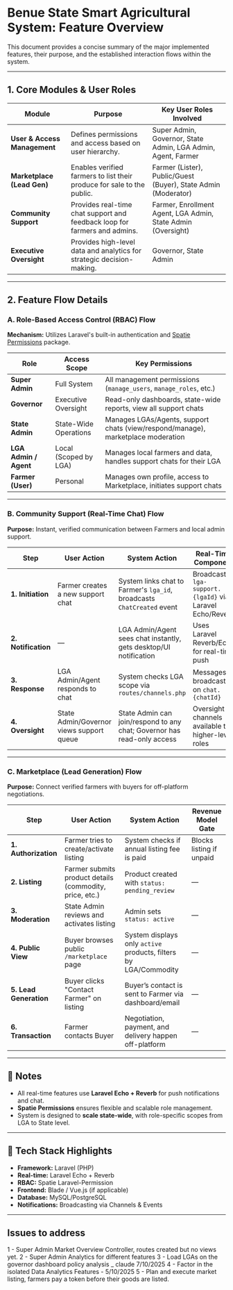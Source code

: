 # Benue State Smart Agricultural System: Feature Overview

This document provides a concise summary of the major implemented features, their purpose, and the established interaction flows within the system.

---

## 1. Core Modules & User Roles

| **Module**              | **Purpose**                                                                 | **Key User Roles Involved**                                          |
|-------------------------|-----------------------------------------------------------------------------|----------------------------------------------------------------------|
| **User & Access Management** | Defines permissions and access based on user hierarchy.                      | Super Admin, Governor, State Admin, LGA Admin, Agent, Farmer         |
| **Marketplace (Lead Gen)**   | Enables verified farmers to list their produce for sale to the public.        | Farmer (Lister), Public/Guest (Buyer), State Admin (Moderator)       |
| **Community Support**        | Provides real-time chat support and feedback loop for farmers and admins.    | Farmer, Enrollment Agent, LGA Admin, State Admin (Oversight)         |
| **Executive Oversight**      | Provides high-level data and analytics for strategic decision-making.        | Governor, State Admin                                                |

---

## 2. Feature Flow Details

### A. Role-Based Access Control (RBAC) Flow

**Mechanism:** Utilizes Laravel's built-in authentication and [Spatie Permissions](https://spatie.be/docs/laravel-permission) package.

| **Role**          | **Access Scope**         | **Key Permissions**                                                                      |
|-------------------|--------------------------|------------------------------------------------------------------------------------------|
| **Super Admin**   | Full System               | All management permissions (`manage_users`, `manage_roles`, etc.)                        |
| **Governor**      | Executive Oversight       | Read-only dashboards, state-wide reports, view all support chats                         |
| **State Admin**   | State-Wide Operations     | Manages LGAs/Agents, support chats (view/respond/manage), marketplace moderation         |
| **LGA Admin / Agent** | Local (Scoped by LGA)     | Manages local farmers and data, handles support chats for their LGA                      |
| **Farmer (User)** | Personal                  | Manages own profile, access to Marketplace, initiates support chats                      |

---

### B. Community Support (Real-Time Chat) Flow

**Purpose:** Instant, verified communication between Farmers and local admin support.

| **Step**         | **User Action**                                              | **System Action**                                                                                   | **Real-Time Component**                                          |
|------------------|--------------------------------------------------------------|------------------------------------------------------------------------------------------------------|------------------------------------------------------------------|
| **1. Initiation** | Farmer creates a new support chat                            | System links chat to Farmer's `lga_id`, broadcasts `ChatCreated` event                              | Broadcast to `lga-support.{lgaId}` via Laravel Echo/Reverb       |
| **2. Notification** | —                                                          | LGA Admin/Agent sees chat instantly, gets desktop/UI notification                                   | Uses Laravel Reverb/Echo for real-time push                      |
| **3. Response**  | LGA Admin/Agent responds to chat                             | System checks LGA scope via `routes/channels.php`                                                   | Messages broadcast on `chat.{chatId}`                            |
| **4. Oversight** | State Admin/Governor views support queue                     | State Admin can join/respond to any chat; Governor has read-only access                            | Oversight channels available to higher-level roles               |

---

### C. Marketplace (Lead Generation) Flow

**Purpose:** Connect verified farmers with buyers for off-platform negotiations.

| **Step**         | **User Action**                                              | **System Action**                                                                                   | **Revenue Model Gate**                                          |
|------------------|--------------------------------------------------------------|------------------------------------------------------------------------------------------------------|-----------------------------------------------------------------|
| **1. Authorization** | Farmer tries to create/activate listing                   | System checks if annual listing fee is paid                                                         | Blocks listing if unpaid                                        |
| **2. Listing**   | Farmer submits product details (commodity, price, etc.)      | Product created with `status: pending_review`                                                       | —                                                               |
| **3. Moderation**| State Admin reviews and activates listing                    | Admin sets `status: active`                                                                         | —                                                               |
| **4. Public View** | Buyer browses public `/marketplace` page                   | System displays only `active` products, filters by LGA/Commodity                                    | —                                                               |
| **5. Lead Generation** | Buyer clicks "Contact Farmer" on listing                | Buyer’s contact is sent to Farmer via dashboard/email                                               | —                                                               |
| **6. Transaction** | Farmer contacts Buyer                                       | Negotiation, payment, and delivery happen off-platform                                              | —                                                               |

---

## 📝 Notes

- All real-time features use **Laravel Echo + Reverb** for push notifications and chat.
- **Spatie Permissions** ensures flexible and scalable role management.
- System is designed to **scale state-wide**, with role-specific scopes from LGA to State level.

---

## 📁 Tech Stack Highlights

- **Framework:** Laravel (PHP)
- **Real-time:** Laravel Echo + Reverb
- **RBAC:** Spatie Laravel-Permission
- **Frontend:** Blade / Vue.js (if applicable)
- **Database:** MySQL/PostgreSQL
- **Notifications:** Broadcasting via Channels & Events

---






## Issues to address
1 - Super Admin Market Overview Controller, routes created but no views yet.
2 - Super Admin Analytics for different features
3 - Load LGAs on the governor dashboard policy analysis _ claude 7/10/2025
4 - Factor in the isolated Data Analytics Features - 5/10/2025
5 - Plan and execute market listing, farmers pay a token before their goods are listed.







